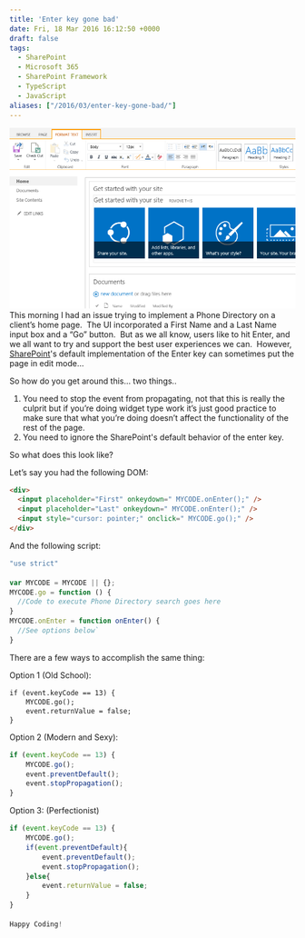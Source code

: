 ```yaml
---
title: 'Enter key gone bad'
date: Fri, 18 Mar 2016 16:12:50 +0000
draft: false
tags: 
  - SharePoint
  - Microsoft 365
  - SharePoint Framework
  - TypeScript
  - JavaScript
aliases: ["/2016/03/enter-key-gone-bad/"]
---
```


![EditGoneWrong](editgonewrong.png)This morning I had an issue trying to implement a Phone Directory on a client’s home page.  The UI incorporated a First Name and a Last Name input box and a “Go” button.  But as we all know, users like to hit Enter, and we all want to try and support the best user experiences we can.  However, [SharePoint](http://sharepoint.microsoft.com "Microsoft SharePoint")'s default implementation of the Enter key can sometimes put the page in edit mode…

So how do you get around this… two things..

1. You need to stop the event from propagating, not that this is really the culprit but if you’re doing widget type work it’s just good practice to make sure that what you’re doing doesn’t affect the functionality of the rest of the page.
2. You need to ignore the SharePoint's default behavior of the enter key.

So what does this look like?

Let’s say you had the following DOM:

```html
<div>
  <input placeholder="First" onkeydown=" MYCODE.onEnter();" />  
  <input placeholder="Last" onkeydown=" MYCODE.onEnter();" />  
  <input style="cursor: pointer;" onclick=" MYCODE.go();" />
</div>  
```

And the following script:

```javascript
"use strict"

var MYCODE = MYCODE || {};  
MYCODE.go = function () {
  //Code to execute Phone Directory search goes here
}
MYCODE.onEnter = function onEnter() {
  //See options below`  
} 
```

There are a few ways to accomplish the same thing:

Option 1 (Old School):

```javscript
if (event.keyCode == 13) {
    MYCODE.go();   
    event.returnValue = false;   
} 
```

Option 2 (Modern and Sexy):

```javascript
if (event.keyCode == 13) {  
    MYCODE.go();   
    event.preventDefault();   
    event.stopPropagation();   
} 
```

Option 3: (Perfectionist)

```javascript
if (event.keyCode == 13) {  
    MYCODE.go();   
    if(event.preventDefault){  
        event.preventDefault();  
        event.stopPropagation();   
    }else{   
        event.returnValue = false;   
    }  
}   
  
Happy Coding!
```
